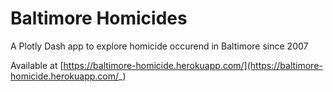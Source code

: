 # Baltimore Homicides

A Plotly Dash app to explore homicide occurend in Baltimore since 2007

Available at [https://baltimore-homicide.herokuapp.com/](https://baltimore-homicide.herokuapp.com/_)
